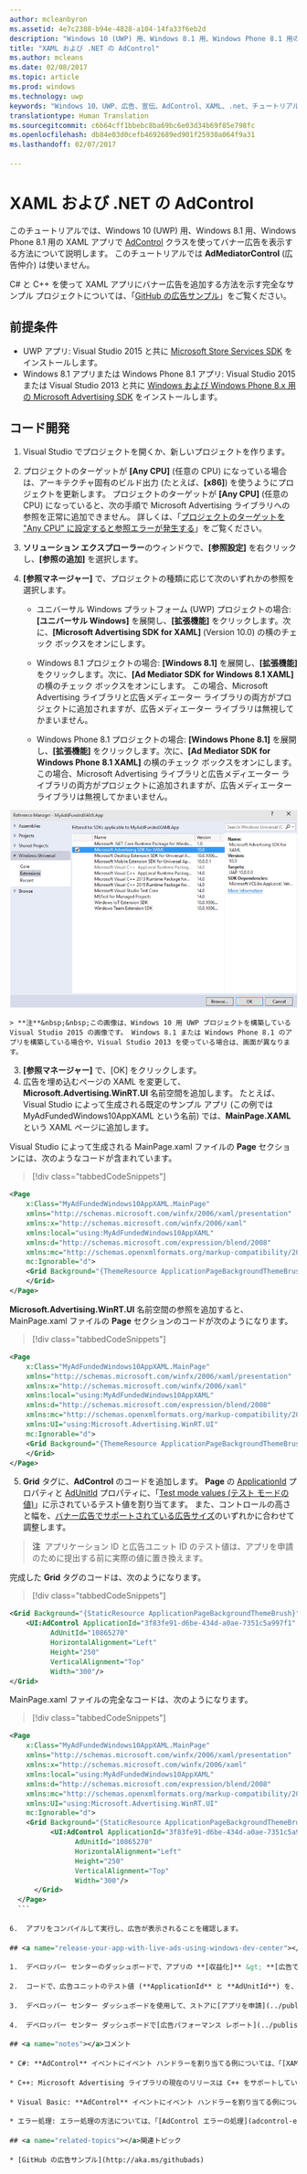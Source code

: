 ```yaml
---
author: mcleanbyron
ms.assetid: 4e7c2388-b94e-4828-a104-14fa33f6eb2d
description: "Windows 10 (UWP) 用、Windows 8.1 用、Windows Phone 8.1 用の XAML アプリで AdControl クラスを使ってバナー広告を表示する方法について説明します。"
title: "XAML および .NET の AdControl"
ms.author: mcleans
ms.date: 02/08/2017
ms.topic: article
ms.prod: windows
ms.technology: uwp
keywords: "Windows 10、UWP、広告、宣伝、AdControl、XAML、.net、チュートリアル"
translationtype: Human Translation
ms.sourcegitcommit: c6b64cff1bbebc8ba69bc6e03d34b69f85e798fc
ms.openlocfilehash: db84e03d0cefb4692689ed901f25930a064f9a31
ms.lasthandoff: 02/07/2017

---
```


# <a name="adcontrol-in-xaml-and-net"></a>XAML および .NET の AdControl


このチュートリアルでは、Windows 10 (UWP) 用、Windows 8.1 用、Windows Phone 8.1 用の XAML アプリで [AdControl](https://msdn.microsoft.com/library/windows/apps/microsoft.advertising.winrt.ui.adcontrol.aspx) クラスを使ってバナー広告を表示する方法について説明します。 このチュートリアルでは **AdMediatorControl** (広告仲介) は使いません。

C# と C++ を使って XAML アプリにバナー広告を追加する方法を示す完全なサンプル プロジェクトについては、「[GitHub の広告サンプル](http://aka.ms/githubads)」をご覧ください。

## <a name="prerequisites"></a>前提条件

* UWP アプリ: Visual Studio 2015 と共に [Microsoft Store Services SDK](http://aka.ms/store-em-sdk) をインストールします。
* Windows 8.1 アプリまたは Windows Phone 8.1 アプリ: Visual Studio 2015 または Visual Studio 2013 と共に [Windows および Windows Phone 8.x 用の Microsoft Advertising SDK](http://aka.ms/store-8-sdk) をインストールします。

## <a name="code-development"></a>コード開発

1. Visual Studio でプロジェクトを開くか、新しいプロジェクトを作ります。

2. プロジェクトのターゲットが **[Any CPU]** (任意の CPU) になっている場合は、アーキテクチャ固有のビルド出力 (たとえば、**[x86]**) を使うようにプロジェクトを更新します。 プロジェクトのターゲットが **[Any CPU]** (任意の CPU) になっていると、次の手順で Microsoft Advertising ライブラリへの参照を正常に追加できません。 詳しくは、「[プロジェクトのターゲットを "Any CPU" に設定すると参照エラーが発生する](known-issues-for-the-advertising-libraries.md#reference_errors)」をご覧ください。

1.  **ソリューション エクスプローラー**のウィンドウで、**[参照設定]** を右クリックし、**[参照の追加]** を選択します。

2.  **[参照マネージャー]** で、プロジェクトの種類に応じて次のいずれかの参照を選択します。

    -   ユニバーサル Windows プラットフォーム (UWP) プロジェクトの場合: **[ユニバーサル Windows]** を展開し、**[拡張機能]** をクリックします。次に、**[Microsoft Advertising SDK for XAML]** (Version 10.0) の横のチェック ボックスをオンにします。

    -   Windows 8.1 プロジェクトの場合: **[Windows 8.1]** を展開し、**[拡張機能]** をクリックします。次に、**[Ad Mediator SDK for Windows 8.1 XAML]** の横のチェック ボックスをオンにします。 この場合、Microsoft Advertising ライブラリと広告メディエーター ライブラリの両方がプロジェクトに追加されますが、広告メディエーター ライブラリは無視してかまいません。

    -   Windows Phone 8.1 プロジェクトの場合: **[Windows Phone 8.1]** を展開し、**[拡張機能]** をクリックします。次に、**[Ad Mediator SDK for Windows Phone 8.1 XAML]** の横のチェック ボックスをオンにします。 この場合、Microsoft Advertising ライブラリと広告メディエーター ライブラリの両方がプロジェクトに追加されますが、広告メディエーター ライブラリは無視してかまいません。

  ![addreferences](images/13-a84c026e-b283-44f2-8816-f950a1ef89aa.png)

    > **注**&nbsp;&nbsp;この画像は、Windows 10 用 UWP プロジェクトを構築している Visual Studio 2015 の画像です。 Windows 8.1 または Windows Phone 8.1 のアプリを構築している場合や、Visual Studio 2013 を使っている場合は、画面が異なります。

3.  **[参照マネージャー]** で、[OK] をクリックします。
4.  広告を埋め込むページの XAML を変更して、**Microsoft.Advertising.WinRT.UI** 名前空間を追加します。 たとえば、Visual Studio によって生成される既定のサンプル アプリ (この例では MyAdFundedWindows10AppXAML という名前) では、**MainPage.XAML** という XAML ページに追加します。

  Visual Studio によって生成される MainPage.xaml ファイルの **Page** セクションには、次のようなコードが含まれています。

  > [!div class="tabbedCodeSnippets"]
  ``` xml
  <Page
      x:Class="MyAdFundedWindows10AppXAML.MainPage"
      xmlns="http://schemas.microsoft.com/winfx/2006/xaml/presentation"
      xmlns:x="http://schemas.microsoft.com/winfx/2006/xaml"
      xmlns:local="using:MyAdFundedWindows10AppXAML"
      xmlns:d="http://schemas.microsoft.com/expression/blend/2008"
      xmlns:mc="http://schemas.openxmlformats.org/markup-compatibility/2006"
      mc:Ignorable="d">
      <Grid Background="{ThemeResource ApplicationPageBackgroundThemeBrush}">
      </Grid>
  </Page>
  ```

  **Microsoft.Advertising.WinRT.UI** 名前空間の参照を追加すると、MainPage.xaml ファイルの **Page** セクションのコードが次のようになります。

  > [!div class="tabbedCodeSnippets"]
  ``` xml
  <Page
      x:Class="MyAdFundedWindows10AppXAML.MainPage"
      xmlns="http://schemas.microsoft.com/winfx/2006/xaml/presentation"
      xmlns:x="http://schemas.microsoft.com/winfx/2006/xaml"
      xmlns:local="using:MyAdFundedWindows10AppXAML"
      xmlns:d="http://schemas.microsoft.com/expression/blend/2008"
      xmlns:mc="http://schemas.openxmlformats.org/markup-compatibility/2006"
      xmlns:UI="using:Microsoft.Advertising.WinRT.UI"
      mc:Ignorable="d">
      <Grid Background="{ThemeResource ApplicationPageBackgroundThemeBrush}">
      </Grid>
  </Page>
  ```

5. **Grid** タグに、**AdControl** のコードを追加します。 **Page** の [ApplicationId](https://msdn.microsoft.com/library/windows/apps/microsoft.advertising.winrt.ui.adcontrol.applicationid.aspx) プロパティと [AdUnitId](https://msdn.microsoft.com/library/windows/apps/microsoft.advertising.winrt.ui.adcontrol.adunitid.aspx) プロパティに、「[Test mode values (テスト モードの値)](test-mode-values.md)」に示されているテスト値を割り当てます。 また、コントロールの高さと幅を、[バナー広告でサポートされている広告サイズ](supported-ad-sizes-for-banner-ads.md)のいずれかに合わせて調整します。

  > **注**&nbsp;&nbsp;アプリケーション ID と広告ユニット ID のテスト値は、アプリを申請のために提出する前に実際の値に置き換えます。

  完成した **Grid** タグのコードは、次のようになります。

  > [!div class="tabbedCodeSnippets"]
  ``` xml
  <Grid Background="{StaticResource ApplicationPageBackgroundThemeBrush}">
      <UI:AdControl ApplicationId="3f83fe91-d6be-434d-a0ae-7351c5a997f1"
            AdUnitId="10865270"
            HorizontalAlignment="Left"
            Height="250"
            VerticalAlignment="Top"
            Width="300"/>
  </Grid>
  ```

  MainPage.xaml ファイルの完全なコードは、次のようになります。

  > [!div class="tabbedCodeSnippets"]
  ``` xml
  <Page
      x:Class="MyAdFundedWindows10AppXAML.MainPage"
      xmlns="http://schemas.microsoft.com/winfx/2006/xaml/presentation"
      xmlns:x="http://schemas.microsoft.com/winfx/2006/xaml"
      xmlns:local="using:MyAdFundedWindows10AppXAML"
      xmlns:d="http://schemas.microsoft.com/expression/blend/2008"
      xmlns:mc="http://schemas.openxmlformats.org/markup-compatibility/2006"
      xmlns:UI="using:Microsoft.Advertising.WinRT.UI"
      mc:Ignorable="d">
      <Grid Background="{StaticResource ApplicationPageBackgroundThemeBrush}">
            <UI:AdControl ApplicationId="3f83fe91-d6be-434d-a0ae-7351c5a997f1"
                  AdUnitId="10865270"
                  HorizontalAlignment="Left"
                  Height="250"
                  VerticalAlignment="Top"
                  Width="300"/>
        </Grid>
    </Page>
    ```

6.  アプリをコンパイルして実行し、広告が表示されることを確認します。

## <a name="release-your-app-with-live-ads-using-windows-dev-center"></a>Windows デベロッパー センターを使用して、ライブ広告を表示するアプリをリリースする

1.  デベロッパー センターのダッシュボードで、アプリの **[収益化]** &gt; **[広告で収入を増やす]** ページに移動し、[スタンドアロン Microsoft Advertising ユニットを作成](../publish/monetize-with-ads.md)します。 広告ユニットの種類として、**[バナー]** を指定します。 広告ユニット ID とアプリケーション ID の両方をメモしておきます。

2.  コードで、広告ユニットのテスト値 (**ApplicationId** と **AdUnitId**) を、デベロッパー センターで生成した実際の値に置き換えます。

3.  デベロッパー センター ダッシュボードを使用して、ストアに[アプリを申請](../publish/app-submissions.md)します。

4.  デベロッパー センター ダッシュボードで[広告パフォーマンス レポート](../publish/advertising-performance-report.md)を確認します。

## <a name="notes"></a>コメント

* C#: **AdControl** イベントにイベント ハンドラーを割り当てる例については、「[XAML プロパティの例](xaml-properties-example.md)」をご覧ください。 C# で書かれたイベント ハンドラーのサンプル コードについては、「[C# の AdControl イベント](adcontrol-events-in-c.md)」をご覧ください。

* C++: Microsoft Advertising ライブラリの現在のリリースは C++ をサポートしています。 **AdControl** クラスは、ネイティブ C++ で実装されており、.NET CLR を読み込みません。 C++ で **AdControl** を使用する方法を示すコード例については、[GitHub の広告サンプル](http://aka.ms/githubads)をご覧ください。

* Visual Basic: **AdControl** イベントにイベント ハンドラーを割り当てる例については、「[XAML プロパティの例](xaml-properties-example.md)」をご覧ください。

* エラー処理: エラー処理の方法については、「[AdControl エラーの処理](adcontrol-error-handling.md)」をご覧ください。

## <a name="related-topics"></a>関連トピック

* [GitHub の広告サンプル](http://aka.ms/githubads)

 

